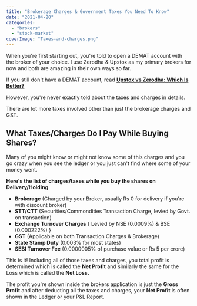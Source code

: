 ```yaml
---
title: "Brokerage Charges & Government Taxes You Need To Know"
date: "2021-04-20"
categories: 
  - "brokers"
  - "stock-market"
coverImage: "Taxes-and-charges.png"
---
```


When you're first starting out, you're told to open a DEMAT account with the broker of your choice. I use Zerodha & Upstox as my primary brokers for now and both are amazing in their own ways so far.

If you still don't have a DEMAT account, read **[Upstox vs Zerodha: Which Is Better?](https://sastaeinstein.com/upstox-vs-zerodha-the-stock-broker-battle/)**

However, you're never exactly told about the taxes and charges in details.

There are lot more taxes involved other than just the brokerage charges and GST.

## What Taxes/Charges Do I Pay While Buying Shares?

Many of you might know or might not know some of this charges and you go crazy when you see the ledger or you just can't find where some of your money went.

**Here's the list of charges/taxes while you buy the shares on Delivery/Holding**

- **Brokerage** (Charged by your Broker, usually Rs 0 for delivery if you're with discount broker)
- **STT/CTT** (Securities/Commondities Transaction Charge, levied by Govt. on transaction)
- **Exchange Turnover Charges** { Levied by NSE (0.0009%) & BSE (0.000222%) }
- **GST** (Applicable on both Transaction Charges & Brokerage)
- **State Stamp Duty** (0.003% for most states)
- **SEBI Turnover Fee** (0.0000005% of purchase value or Rs 5 per crore)

This is it! Including all of those taxes and charges, you total profit is determined which is called the **Net Profit** and similarly the same for the Loss which is called the **Net Loss.**

The profit you're shown inside the brokers application is just the **Gross Profit** and after deducting all the taxes and charges, your **Net Profit** is often shown in the Ledger or your P&L Report.
